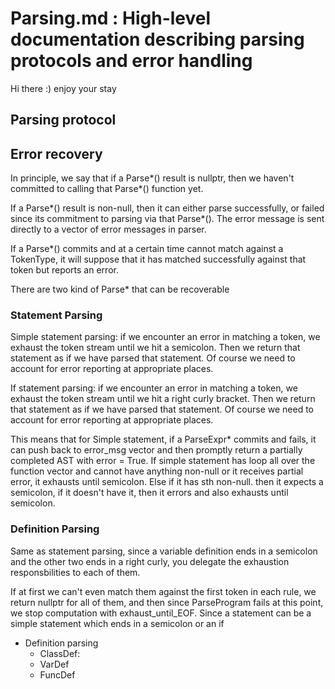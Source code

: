 # Parsing.md : High-level documentation describing parsing protocols and error handling

Hi there :) enjoy your stay
## Parsing protocol



## Error recovery

In principle, we say that if a Parse*() result is nullptr, then we haven't
committed to calling that Parse*() function yet. 

If a Parse*() result is non-null, then it can either parse successfully, or failed since its
commitment to parsing via that Parse*(). The error message is sent directly to a vector of error messages in parser.

If a Parse*() commits and at a certain time cannot match against a TokenType,
it will suppose that it has matched successfully against that token but reports an error.

There are two kind of Parse* that can be recoverable

### Statement Parsing
Simple statement parsing: if we encounter an error in matching a token, we exhaust the token stream until we hit a semicolon. Then we return that statement as if we have parsed that statement.
Of course we need to account for error reporting at appropriate places.

If statement parsing: if we encounter an error in matching a token, we exhaust the token stream until we hit a right curly bracket. Then we return that statement as if we have parsed that statement.
Of course we need to account for error reporting at appropriate places.

This means that for Simple statement, if a ParseExpr* commits and fails, it can push back to
error_msg vector and then promptly return a partially completed AST with error = True. If simple statement has loop all over the function vector and
cannot have anything non-null or it receives partial error, it exhausts until semicolon. Else if it has sth non-null. then it expects a semicolon, 
if it doesn't have it, then it errors and also exhausts until semicolon.

  
### Definition Parsing

Same as statement parsing, since a variable definition ends in a semicolon and the other two
ends in a right curly, you delegate the exhaustion responsbilities to each of them.

If at first we can't even match them against the first token in each rule, we return nullptr for
all of them, and then since ParseProgram fails at this point, we stop computation with exhaust_until_EOF.
Since a statement can be a simple statement which ends in a semicolon or an if
- Definition parsing
  - ClassDef: 
  - VarDef
  - FuncDef